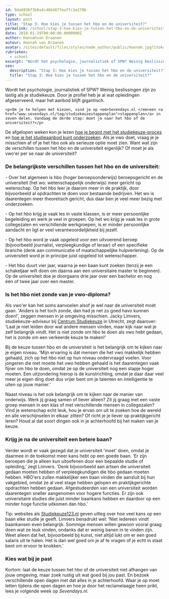 ```yaml
---
id: 9da6936f3b0a4c46b4877eaffc3e270b
type: school
layout: post
title: "Stap 3: Hoe kies je tussen het hbo en de universiteit?"
permalink: /school/stap-3-hoe-kies-je-tussen-het-hbo-en-de-universiteit/
date: 2018-01-29T00:00:00.0000000Z
author: Hannahvan Draanen
auteur: Hannah van Draanen
avatar: /sites/default/files/styles/node_author/public/Hannah.jpg?itok=1BZwLfAv
rubrieken:
  - school
excerpt: "Wordt het psychologie, journalistiek of SPW? Weinig beslissingen zijn zo lastig als je studiekeuze. Door je profiel heb je al wat opleidingen afgeserveerd, maar het aanbod blijft gigantisch.  "
seo:
  description: "Stap 3: Hoe kies je tussen het hbo en de universiteit?"
  title: "Stap 3: Hoe kies je tussen het hbo en de universiteit?"
---
```

Wordt het psychologie, journalistiek of SPW? Weinig beslissingen zijn zo lastig als je studiekeuze. Door je profiel heb je al wat opleidingen afgeserveerd, maar het aanbod blijft gigantisch.  

    <p>Om je te helpen met kiezen, vind je op <em>Sevendays.nl </em>een <a href="www.sevendays.nl/tag/studiekeuzestappenplan">stappenplan</a> in zeven delen. Vandaag de derde stap: moet je naar het hbo of de universiteit?</p>
<p>De afgelopen weken kon je lezen <a href="/studiekeuze1">hoe je begint met het studiekeuze-proces</a> en <a href="/studiekeuze2">hoe je het studieaanbod kunt onderzoeken</a>. Als je vwo doet, vraag je je misschien af of je het hbo ook als serieuze optie moet zien. Want wat zijn de verschillen tussen het hbo en de universiteit eigenlijk? Of moet je als vwo'er per se naar de universiteit?</p>
<h3>De belangrijkste verschillen tussen het hbo en de universiteit:</h3>
<p>- Over het algemeen is hbo (hoger beroepsonderwijs) beroepsgericht en de universiteit (het wo: wetenschappelijk onderwijs) meer gericht op wetenschap. Op het hbo leer je daarom meer in de praktijk, door bijvoorbeeld al opdrachten te doen voor bestaande bedrijven. Het wo is daarentegen meer theoretisch gericht, dus daar ben je veel meer bezig met onderzoeken.</p>
<p>- Op het hbo krijg je vaak les in vaste klassen, is er meer persoonlijke begeleiding en werk je veel in groepen. Op het wo krijg je vaak les in grote collegezalen en verschillende werkgroepen, is er minder persoonlijke aandacht en ligt er veel verantwoordelijkheid bij jezelf.</p>
<p>- Op het hbo word je vaak opgeleid voor een uitvoerend beroep (bijvoorbeeld journalist, verpleegkundige of leraar) of een specifieke branche (denk aan communicatie of maatschappelijke hulpverlening). Op de universiteit word je in principe juist opgeleid tot wetenschapper.</p>
<p>- Het hbo duurt vier jaar, waarna je een baan kunt zoeken (tenzij je een schakeljaar wilt doen om daarna aan een universitaire master te beginnen). Op de universiteit doe je doorgaans drie jaar over een bachelor en nog één of twee jaar over een master.</p>
<h3>Is het hbo niet zonde van je vwo-diploma?</h3>
<p>Als vwo'er kan het soms aanvoelen alsof je wel naar de universiteit moét gaan. 'Anders is het toch zonde, dan had je net zo goed havo kunnen doen!', zeggen mensen in je omgeving misschien. Jacky Limvers, studiekeuze-adviseur bij <a href="http://husite.nl/centrumstudiekeuze/" target="_blank">Centrum Studiekeuze</a> in Utrecht, zegt daarover: ‘Laat je niet leiden door wat andere mensen vinden, maar kijk naar wat je zelf belangrijk vindt. Het is niet zonde om hbo te doen als vwo hebt gedaan, het is zonde om een verkeerde keuze te maken!' </p>
<p>Bij de keuze tussen hbo en de universiteit is het belangrijk om te kijken naar je eigen niveau. 'Mijn ervaring is dat mensen die het vwo makkelijk hebben gehaald, zich op het hbo niet op hun niveau ondervraagd voelen. Voor jongeren die met moeite het vwo hebben gehaald is het daarentegen vaak fijner om hbo te doen, omdat ze op de universiteit nog een stapje hoger moeten. Een uitzondering hierop is de kunstrichting, omdat je daar daar veel meer je eigen ding doet dus vrijer bent om je talenten en intelligentie te uiten op jouw manier.’</p>
<p>Naast niveau is het ook belangrijk om te kijken naar de manier van onderwijs. Werk jij graag samen of liever alleen? Zit jij graag met een vaste groep mensen in een klas of met verschillende mensen in collegezalen? Vind je wetenschap echt leuk, hou je ervan om uit te zoeken hoe de wereld en alle verschijnselen in elkaar zitten? Of richt je je liever op praktijkgericht leren? Houd al dat soort dingen ook in je achterhoofd bij het maken van je keuze.</p>
<h3>Krijg je na de universiteit een betere baan? </h3>
<p>Verder wordt er vaak gezegd dat je universiteit 'moet' doen, omdat je daarmee in de toekomst meer kans hebt op een goede baan. ‘Er zijn beroepen die je alleen kun uitoefenen door een bepaalde studie of opleiding,’ zegt Limvers. ‘Denk bijvoorbeeld aan artsen die universiteit gedaan moeten hebben of verpleegkundigen die hbo gedaan moeten hebben. HBO'ers zullen makkelijker een baan vinden die aansluit bij hun vakgebied, omdat ze al veel stage hebben gelopen en praktijkgerichte opdrachten hebben gedaan. Afgestudeerden van een universiteit worden daarentegen sneller aangenomen voor hogere functies. Er zijn ook universitaire studies die juist minder baankans hebben en daardoor op een minder hoge functie uitkomen dan hbo.'</p>
<p>Tip: websites als <a href="http://studiekeuze123.nl" target="_blank">Studiekeuze123.nl</a> geven uitleg over hoe veel kans op een baan elke studie je geeft. Limvers benadrukt wel: ‘Niet iedereen vindt baankansen even belangrijk. Sommige mensen willen gewoon vooral graag doen wat ze leuk vinden, ondanks dat er weinig banen in te vinden zijn. Weet alleen dat het, bijvoorbeeld bij kunst, niet altijd lukt om er een goed salaris uit te halen. Het is dan wel goed om je af te vragen of je echt in staat bent om ervoor te knokken.’</p>
<h3>Kies wat bij je past</h3>
<p><https: studie-in-cijfers="" www.studiekeuze123.nl="">Kortom: laat de keuze tussen het hbo of de universiteit niet afhangen van jouw omgeving, maar zoek rustig uit wat goed bij jou past. En bezoek verschillende open dagen met dat alles in je achterhoofd. Waar je op moet letten tijdens die open dagen en hoe je door het reclamelaagje heen prikt, lees je volgende week op <em>Sevendays.nl</em>.</https:></p>
  

